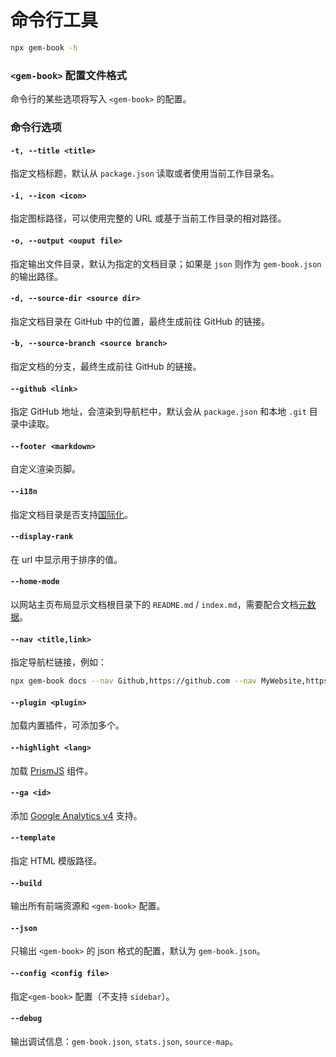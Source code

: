 # 命令行工具

```bash
npx gem-book -h
```

### `<gem-book>` 配置文件格式

命令行的某些选项将写入 `<gem-book>` 的配置。

<gbp-raw src="/src/common/config.ts"></gbp-raw>

### 命令行选项

#### `-t, --title <title>`

指定文档标题，默认从 `package.json` 读取或者使用当前工作目录名。

#### `-i, --icon <icon>`

指定图标路径，可以使用完整的 URL 或基于当前工作目录的相对路径。

#### `-o, --output <ouput file>`

指定输出文件目录，默认为指定的文档目录；如果是 `json` 则作为 `gem-book.json` 的输出路径。

#### `-d, --source-dir <source dir>`

指定文档目录在 GitHub 中的位置，最终生成前往 GitHub 的链接。

#### `-b, --source-branch <source branch>`

指定文档的分支，最终生成前往 GitHub 的链接。

#### `--github <link>`

指定 GitHub 地址，会渲染到导航栏中，默认会从 `package.json` 和本地 `.git` 目录中读取。

#### `--footer <markdown>`

自定义渲染页脚。

#### `--i18n`

指定文档目录是否支持[国际化](./002-i18n)。

#### `--display-rank`

在 url 中显示用于排序的值。

#### `--home-mode`

以网站主页布局显示文档根目录下的 `README.md` / `index.md`，需要配合文档[元数据](./004-metadata.md)。

#### `--nav <title,link>`

指定导航栏链接，例如：

```bash
npx gem-book docs --nav Github,https://github.com --nav MyWebsite,https://my.website
```

#### `--plugin <plugin>`

加载内置插件，可添加多个。

#### `--highlight <lang>`

加载 [PrismJS](https://github.com/PrismJS/prism) 组件。

#### `--ga <id>`

添加 [Google Analytics v4](https://developers.google.com/analytics/devguides/collection/ga4) 支持。

#### `--template`

指定 HTML 模版路径。

#### `--build`

输出所有前端资源和 `<gem-book>` 配置。

#### `--json`

只输出 `<gem-book>` 的 json 格式的配置，默认为 `gem-book.json`。

#### `--config <config file>`

指定`<gem-book>` 配置（不支持 `sidebar`）。

#### `--debug`

输出调试信息：`gem-book.json`, `stats.json`, `source-map`。
